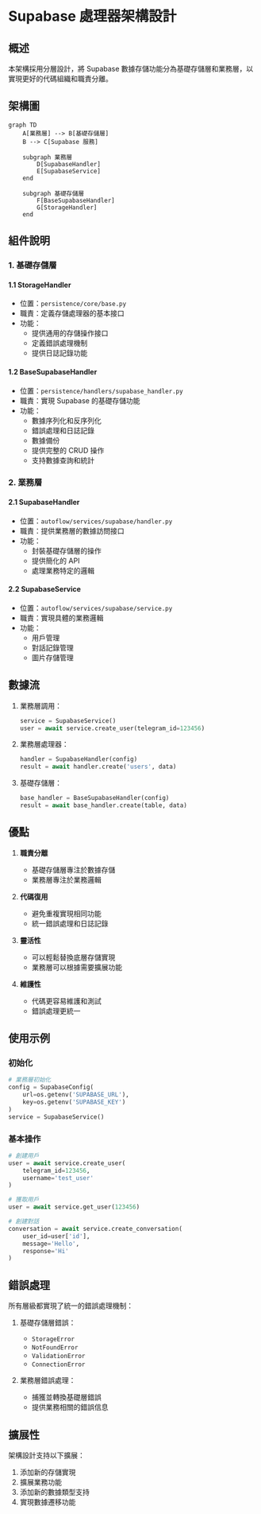 # Supabase 處理器架構設計

## 概述

本架構採用分層設計，將 Supabase 數據存儲功能分為基礎存儲層和業務層，以實現更好的代碼組織和職責分離。

## 架構圖

```mermaid
graph TD
    A[業務層] --> B[基礎存儲層]
    B --> C[Supabase 服務]
    
    subgraph 業務層
        D[SupabaseHandler]
        E[SupabaseService]
    end
    
    subgraph 基礎存儲層
        F[BaseSupabaseHandler]
        G[StorageHandler]
    end
```

## 組件說明

### 1. 基礎存儲層

#### 1.1 StorageHandler
- 位置：`persistence/core/base.py`
- 職責：定義存儲處理器的基本接口
- 功能：
  - 提供通用的存儲操作接口
  - 定義錯誤處理機制
  - 提供日誌記錄功能

#### 1.2 BaseSupabaseHandler
- 位置：`persistence/handlers/supabase_handler.py`
- 職責：實現 Supabase 的基礎存儲功能
- 功能：
  - 數據序列化和反序列化
  - 錯誤處理和日誌記錄
  - 數據備份
  - 提供完整的 CRUD 操作
  - 支持數據查詢和統計

### 2. 業務層

#### 2.1 SupabaseHandler
- 位置：`autoflow/services/supabase/handler.py`
- 職責：提供業務層的數據訪問接口
- 功能：
  - 封裝基礎存儲層的操作
  - 提供簡化的 API
  - 處理業務特定的邏輯

#### 2.2 SupabaseService
- 位置：`autoflow/services/supabase/service.py`
- 職責：實現具體的業務邏輯
- 功能：
  - 用戶管理
  - 對話記錄管理
  - 圖片存儲管理

## 數據流

1. 業務層調用：
   ```python
   service = SupabaseService()
   user = await service.create_user(telegram_id=123456)
   ```

2. 業務層處理器：
   ```python
   handler = SupabaseHandler(config)
   result = await handler.create('users', data)
   ```

3. 基礎存儲層：
   ```python
   base_handler = BaseSupabaseHandler(config)
   result = await base_handler.create(table, data)
   ```

## 優點

1. **職責分離**
   - 基礎存儲層專注於數據存儲
   - 業務層專注於業務邏輯

2. **代碼復用**
   - 避免重複實現相同功能
   - 統一錯誤處理和日誌記錄

3. **靈活性**
   - 可以輕鬆替換底層存儲實現
   - 業務層可以根據需要擴展功能

4. **維護性**
   - 代碼更容易維護和測試
   - 錯誤處理更統一

## 使用示例

### 初始化

```python
# 業務層初始化
config = SupabaseConfig(
    url=os.getenv('SUPABASE_URL'),
    key=os.getenv('SUPABASE_KEY')
)
service = SupabaseService()
```

### 基本操作

```python
# 創建用戶
user = await service.create_user(
    telegram_id=123456,
    username='test_user'
)

# 獲取用戶
user = await service.get_user(123456)

# 創建對話
conversation = await service.create_conversation(
    user_id=user['id'],
    message='Hello',
    response='Hi'
)
```

## 錯誤處理

所有層級都實現了統一的錯誤處理機制：

1. 基礎存儲層錯誤：
   - `StorageError`
   - `NotFoundError`
   - `ValidationError`
   - `ConnectionError`

2. 業務層錯誤處理：
   - 捕獲並轉換基礎層錯誤
   - 提供業務相關的錯誤信息

## 擴展性

架構設計支持以下擴展：

1. 添加新的存儲實現
2. 擴展業務功能
3. 添加新的數據類型支持
4. 實現數據遷移功能 